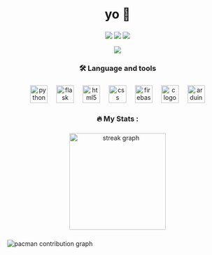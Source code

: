 <h1 align="center">yo 👋</h1>

###
<p align="center">
  <a href="https://github.com/zinoos"><img src="https://img.shields.io/badge/GitHub-181717?style=for-the-badge&logo=github&logoColor=white"/></a>
  <a href="zino.bonin@edu.tbz.ch"><img src="https://img.shields.io/badge/Email-D14836?style=for-the-badge&logo=gmail&logoColor=white"/></a>
  <a href="https://www.linkedin.com/in/zino-bonin-307a25364/"><img src="https://img.shields.io/badge/LinkedIn-0A66C2?style=for-the-badge&logo=linkedin&logoColor=white"/></a>
</p>

<div align="center">
  <img src="https://visitor-badge.laobi.icu/badge?page_id=zinoos.zinoos&"  />
</div>

###

<h3 align="center">🛠 Language and tools</h3>

###

<div align="center">
  <img src="https://cdn.jsdelivr.net/gh/devicons/devicon/icons/python/python-original.svg" height="40" alt="python logo"  />
  <img width="12" />
  <img src="https://skillicons.dev/icons?i=flask" height="40" alt="flask logo"  />
  <img width="12" />
  <img src="https://cdn.jsdelivr.net/gh/devicons/devicon/icons/html5/html5-original.svg" height="40" alt="html5 logo"  />
  <img width="12" />
  <img src="https://cdn.jsdelivr.net/gh/devicons/devicon/icons/css3/css3-original.svg" height="40" alt="css logo"  />
  <img width="12" />
  <img src="https://skillicons.dev/icons?i=firebase" height="40" alt="firebase logo"  />
  <img width="12" />
  <img src="https://skillicons.dev/icons?i=c" height="40" alt="c logo"  />
  <img width="12" />
  <img src="https://skillicons.dev/icons?i=arduino" height="40" alt="arduino logo"  />
</div>

###

<h3 align="center">🔥   My Stats :</h3>

###

<div align="center">
  <img src="https://streak-stats.demolab.com?user=zinoos&locale=en&mode=daily&theme=dark&hide_border=false&border_radius=5&order=3" height="220" alt="streak graph"  />
</div>

###

<picture>
  <source media="(prefers-color-scheme: dark)" srcset="https://raw.githubusercontent.com/zinoos/zinoos/output/pacman-contribution-graph-dark.svg">
  <source media="(prefers-color-scheme: light)" srcset="https://raw.githubusercontent.com/zinoos/zinoos/output/pacman-contribution-graph.svg">
  <img alt="pacman contribution graph" src="https://raw.githubusercontent.com/zinoos/zinoos/output/pacman-contribution-graph.svg">
</picture>

###





